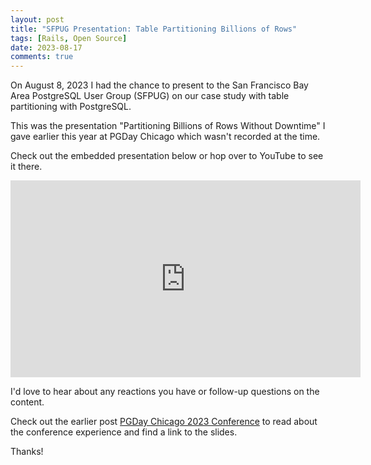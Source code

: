 ```yaml
---
layout: post
title: "SFPUG Presentation: Table Partitioning Billions of Rows"
tags: [Rails, Open Source]
date: 2023-08-17
comments: true
---
```



On August 8, 2023 I had the chance to present to the San Francisco Bay Area PostgreSQL User Group (SFPUG) on our case study with table partitioning with PostgreSQL.

This was the presentation "Partitioning Billions of Rows Without Downtime" I gave earlier this year at PGDay Chicago which wasn't recorded at the time.

Check out the embedded presentation below or hop over to YouTube to see it there.

<iframe width="560" height="315" src="https://www.youtube.com/embed/W8d3roay29w" title="YouTube video player" frameborder="0" allow="accelerometer; autoplay; clipboard-write; encrypted-media; gyroscope; picture-in-picture; web-share" allowfullscreen></iframe>

I'd love to hear about any reactions you have or follow-up questions on the content.

Check out the earlier post [PGDay Chicago 2023 Conference](/blog/2023/05/24/pgday-chicago) to read about the conference experience and find a link to the slides.

Thanks!


